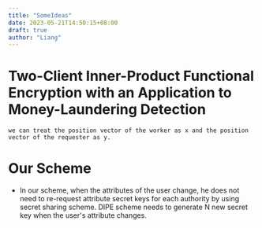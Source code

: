 ```yaml
---
title: "SomeIdeas"
date: 2023-05-21T14:50:15+08:00
draft: true
author: "Liang"
---
```


# Two-Client Inner-Product Functional Encryption with an Application to Money-Laundering Detection
    we can treat the position vector of the worker as x and the position vector of the requester as y.

# Our Scheme

- In our scheme, when the attributes of the user change, he does not need to re-request attribute secret keys for each authority by using secret sharing scheme. DIPE scheme needs to generate N new secret key when the user's attribute changes.


